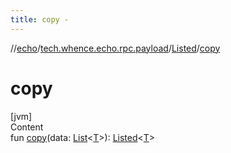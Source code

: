```yaml
---
title: copy -
---
```

//[echo](../../index.md)/[tech.whence.echo.rpc.payload](../index.md)/[Listed](index.md)/[copy](copy.md)



# copy  
[jvm]  
Content  
fun [copy](copy.md)(data: [List](https://kotlinlang.org/api/latest/jvm/stdlib/kotlin.collections/-list/index.html)<[T](index.md)>): [Listed](index.md)<[T](index.md)>  



